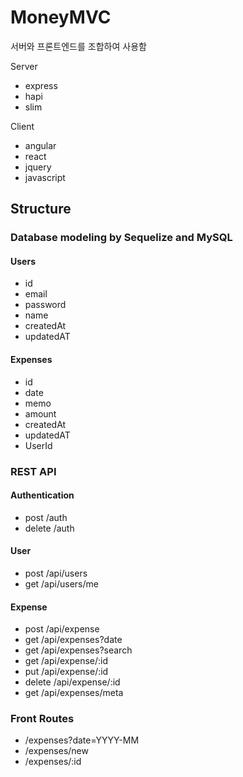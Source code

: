 MoneyMVC
========

서버와 프론트엔드를 조합하여 사용함 


Server

- express
- hapi 
- slim


Client

- angular
- react
- jquery
- javascript


## Structure

### Database modeling by Sequelize and MySQL

#### Users

- id
- email
- password
- name
- createdAt
- updatedAT


#### Expenses

- id
- date
- memo
- amount
- createdAt
- updatedAT
- UserId

### REST API

#### Authentication

- post /auth 
- delete /auth


#### User 

- post /api/users
- get /api/users/me


#### Expense 

- post /api/expense  
- get /api/expenses?date 
- get /api/expenses?search 
- get /api/expense/:id 
- put /api/expense/:id  
- delete /api/expense/:id 
- get /api/expenses/meta 


### Front Routes

- /expenses?date=YYYY-MM
- /expenses/new
- /expenses/:id
